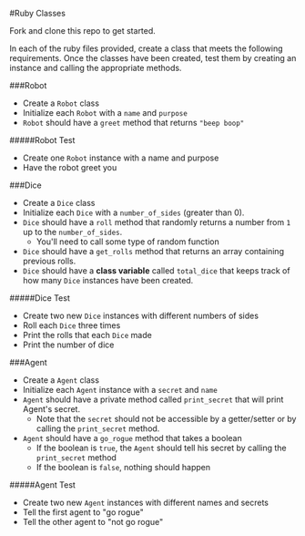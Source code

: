 #Ruby Classes

Fork and clone this repo to get started.

In each of the ruby files provided, create a class that meets the following requirements. Once the classes have been created, test them by creating an instance and calling the appropriate methods.

###Robot
* Create a `Robot` class
* Initialize each `Robot` with a `name` and `purpose`
* `Robot` should have a `greet` method that returns `"beep boop"`

#####Robot Test
* Create one `Robot` instance with a name and purpose
* Have the robot greet you

###Dice
* Create a `Dice` class
* Initialize each `Dice` with a `number_of_sides` (greater than 0).
* `Dice` should have a `roll` method that randomly returns a number from `1` up to the `number_of_sides`.
  * You'll need to call some type of random function
* `Dice` should have a `get_rolls` method that returns an array containing previous rolls.
* `Dice` should have a **class variable** called `total_dice` that keeps track of how many `Dice` instances have been created.

#####Dice Test
* Create two new `Dice` instances with different numbers of sides
* Roll each `Dice` three times
* Print the rolls that each `Dice` made
* Print the number of dice

###Agent
* Create a `Agent` class
* Initialize each `Agent` instance with a `secret` and `name`
* `Agent` should have a private method called `print_secret` that will print Agent's secret.
  * Note that the `secret` should not be accessible by a getter/setter or by calling the `print_secret` method.
* `Agent` should have a `go_rogue` method that takes a boolean
  * If the boolean is `true`, the `Agent` should tell his secret by calling the `print_secret` method
  * If the boolean is `false`, nothing should happen

#####Agent Test
* Create two new `Agent` instances with different names and secrets
* Tell the first agent to "go rogue"
* Tell the other agent to "not go rogue"

